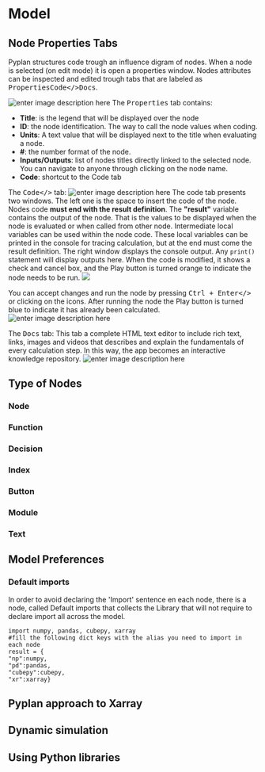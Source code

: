 # Model
## Node Properties Tabs
Pyplan structures code trough an influence digram of nodes. When a node is selected (on edit mode) it is open a properties window. Nodes attributes can be inspected and edited trough tabs that are labeled as <kbd>Properties</kbd><kbd>Code</></kbd><kbd>Docs</kbd>.

![enter image description here](http://img.pyplan.org/model-node-prop1.png)
The <kbd>Properties</kbd> tab contains:

 - **Title**: is the legend that will be displayed over the node
 - **ID**: the node identification. The way to call the node values when coding.
 - **Units**: A text value that will be displayed next to the title when evaluating a node.
 - **#**: the number format of the node.
 - **Inputs/Outputs**: list of nodes titles directly linked to the selected node. You can navigate to anyone through clicking on the node name.
 - **Code**: shortcut to the Code tab

The <kbd>Code</></kbd> tab:
![enter image description here](http://img.pyplan.org/model-code-tab1.png)
The code tab presents two windows. The left one is the space to insert the code of the node.
Nodes code **must end with the result definition**. The **"result"** variable contains the output of the node. That is the values to be displayed when the node is evaluated or when called from other node.
Intermediate local variables can be used within the node code. These local variables can be printed in the console for tracing calculation, but at the end must come the result definition.
The right window displays the console output. Any `print()` statement will display outputs here.
When the code is modified, it shows a check and cancel box, and the Play button is turned orange to indicate the node needs to be run. 
 ![](http://img.pyplan.org/model-orange.png)

You can accept changes and run the node by pressing <kbd>Ctrl + Enter</></kbd> or clicking on the icons. 
After running the node the Play button is turned blue to indicate it has already been calculated.
![enter image description here](http://img.pyplan.org/model-blue.png)

The <kbd>Docs</kbd> tab:
This tab a complete HTML text editor to include rich text, links, images and videos that describes and explain the fundamentals of every calculation step. In this way, the app becomes an interactive knowledge repository.
![enter image description here](http://img.pyplan.org/model-docs.png)
## Type of Nodes
### Node
### Function
### Decision
### Index
### Button
### Module
### Text

## Model Preferences

### Default imports
In order to avoid declaring the 'Import' sentence en each node, there is a node, called Default imports that collects the Library that will not require to declare import all across the model.

    import numpy, pandas, cubepy, xarray
    #fill the following dict keys with the alias you need to import in each node
    result = {
    "np":numpy,
    "pd":pandas,
    "cubepy":cubepy,
    "xr":xarray}

## Pyplan approach to Xarray

## Dynamic simulation
## Using Python libraries

<!--stackedit_data:
eyJoaXN0b3J5IjpbMjE0MTY0MzE0NSwtMTc3OTEwNzgyOSw3OT
IwODk2NjgsLTY3MzQ0NTI1OSwxMzI4NDI1Mjg3LDE5Mjc5MjUx
OTAsOTcwOTcyMywtMTI4MDU3ODkwNSwxMjI0MzY5MTQ1LDg5MD
cyNDc1OCwxODE0OTE3MCwxOTEzODIzMTIsLTY4MjgwNjQwMSw0
NDU5MzQ3MjcsNjEyNDkwNTEsLTM1MjcyNzgyNywtNzQ1MjYxMT
c5LDM3NDg2MzA3OSw3NTkyOTI3ODgsMTU4MTY5MTAyN119
-->